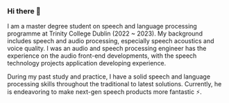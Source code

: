 ### Hi there 👋
I am a master degree student on speech and language processing programme at Trinity College Dublin (2022 ~ 2023). My background includes speech and audio processing, especially speech acoustics and voice quality. I was an audio and speech processing engineer has the experience on the audio front-end developments, with the speech technology projects application developing experience. 

During my past study and practice, I have a solid speech and language processing skills throughout the traditional to latest solutions. Currently, he is endeavoring to make next-gen speech products more fantastic ⚡.
<!--
**xiao11lam/xiao11lam** is a ✨ _special_ ✨ repository because its `README.md` (this file) appears on your GitHub profile.

Here are some ideas to get you started:

- 🔭 I’m currently working on ...
- 🌱 I’m currently learning ...
- 👯 I’m looking to collaborate on ...
- 🤔 I’m looking for help with ...
- 💬 Ask me about ...
- 📫 How to reach me: ...
- 😄 Pronouns: ...
- ⚡ Fun fact: ...
-->
